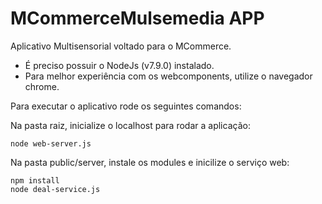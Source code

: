 # MCommerceMulsemedia APP

Aplicativo Multisensorial voltado para o MCommerce.

* É preciso possuir o NodeJs (v7.9.0) instalado.
* Para melhor experiência com os webcomponents, utilize o navegador chrome.

Para executar o aplicativo rode os seguintes comandos:

Na pasta raiz, inicialize o localhost para rodar a aplicação:

```
node web-server.js
```

Na pasta public/server, instale os modules e inicilize o serviço web:

```
npm install 
node deal-service.js
```
